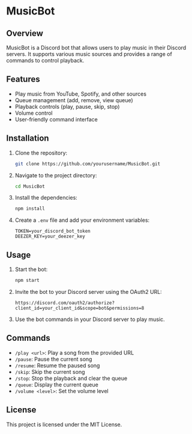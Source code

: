 # MusicBot

## Overview
MusicBot is a Discord bot that allows users to play music in their Discord servers. It supports various music sources and provides a range of commands to control playback.

## Features
- Play music from YouTube, Spotify, and other sources
- Queue management (add, remove, view queue)
- Playback controls (play, pause, skip, stop)
- Volume control
- User-friendly command interface

## Installation
1. Clone the repository:
    ```bash
    git clone https://github.com/yourusername/MusicBot.git
    ```
2. Navigate to the project directory:
    ```bash
    cd MusicBot
    ```
3. Install the dependencies:
    ```bash
    npm install
    ```
4. Create a `.env` file and add your environment variables:
    ```env
    TOKEN=your_discord_bot_token
    DEEZER_KEY=your_deezer_key
    ```

## Usage
1. Start the bot:
    ```bash
    npm start
    ```
2. Invite the bot to your Discord server using the OAuth2 URL:
    ```url
    https://discord.com/oauth2/authorize?client_id=your_client_id&scope=bot&permissions=8
    ```
3. Use the bot commands in your Discord server to play music.

## Commands
- `/play <url>`: Play a song from the provided URL
- `/pause`: Pause the current song
- `/resume`: Resume the paused song
- `/skip`: Skip the current song
- `/stop`: Stop the playback and clear the queue
- `/queue`: Display the current queue
- `/volume <level>`: Set the volume level

## License
This project is licensed under the MIT License.

